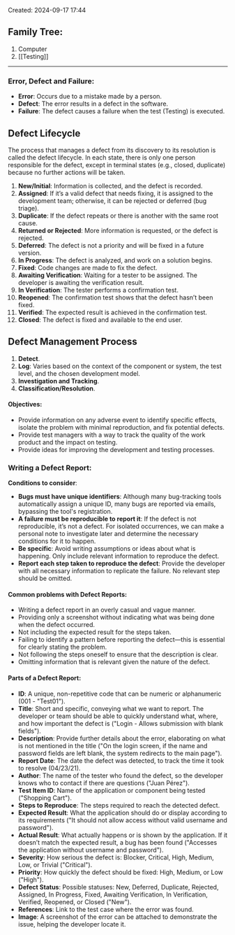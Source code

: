 Created: 2024-09-17 17:44
## Family Tree:
1. Computer
2. [[Testing]]
-- -
### Error, Defect and Failure:
- **Error**: Occurs due to a mistake made by a person.
- **Defect**: The error results in a defect in the software.
- **Failure**: The defect causes a failure when the test (Testing) is executed.
## Defect Lifecycle
The process that manages a defect from its discovery to its resolution is called the defect lifecycle. In each state, there is only one person responsible for the defect, except in terminal states (e.g., closed, duplicate) because no further actions will be taken.
1. **New/Initial**: Information is collected, and the defect is recorded.
2. **Assigned**: If it’s a valid defect that needs fixing, it is assigned to the development team; otherwise, it can be rejected or deferred (bug triage).
3. **Duplicate**: If the defect repeats or there is another with the same root cause.
4. **Returned or Rejected**: More information is requested, or the defect is rejected.
5. **Deferred**: The defect is not a priority and will be fixed in a future version.
6. **In Progress**: The defect is analyzed, and work on a solution begins.
7. **Fixed**: Code changes are made to fix the defect.
8. **Awaiting Verification**: Waiting for a tester to be assigned. The developer is awaiting the verification result.
9. **In Verification**: The tester performs a confirmation test.
10. **Reopened**: The confirmation test shows that the defect hasn’t been fixed.
11. **Verified**: The expected result is achieved in the confirmation test.
12. **Closed**: The defect is fixed and available to the end user.
## Defect Management Process
1. **Detect**.
2. **Log**: Varies based on the context of the component or system, the test level, and the chosen development model.
3. **Investigation and Tracking**.
4. **Classification/Resolution**.
#### Objectives:
- Provide information on any adverse event to identify specific effects, isolate the problem with minimal reproduction, and fix potential defects.
- Provide test managers with a way to track the quality of the work product and the impact on testing.
- Provide ideas for improving the development and testing processes.
### Writing a Defect Report:
**Conditions to consider**:
- **Bugs must have unique identifiers**: Although many bug-tracking tools automatically assign a unique ID, many bugs are reported via emails, bypassing the tool's registration.
- **A failure must be reproducible to report it**: If the defect is not reproducible, it’s not a defect. For isolated occurrences, we can make a personal note to investigate later and determine the necessary conditions for it to happen.
- **Be specific**: Avoid writing assumptions or ideas about what is happening. Only include relevant information to reproduce the defect.
- **Report each step taken to reproduce the defect**: Provide the developer with all necessary information to replicate the failure. No relevant step should be omitted.
#### Common problems with Defect Reports:
- Writing a defect report in an overly casual and vague manner.
- Providing only a screenshot without indicating what was being done when the defect occurred.
- Not including the expected result for the steps taken.
- Failing to identify a pattern before reporting the defect—this is essential for clearly stating the problem.
- Not following the steps oneself to ensure that the description is clear.
- Omitting information that is relevant given the nature of the defect.
#### Parts of a Defect Report:
- **ID**: A unique, non-repetitive code that can be numeric or alphanumeric (001 - "Test01").
- **Title**: Short and specific, conveying what we want to report. The developer or team should be able to quickly understand what, where, and how important the defect is ("Login - Allows submission with blank fields").
- **Description**: Provide further details about the error, elaborating on what is not mentioned in the title ("On the login screen, if the name and password fields are left blank, the system redirects to the main page").
- **Report Date**: The date the defect was detected, to track the time it took to resolve (04/23/21).
- **Author**: The name of the tester who found the defect, so the developer knows who to contact if there are questions ("Juan Pérez").
- **Test Item ID**: Name of the application or component being tested ("Shopping Cart").
- **Steps to Reproduce**: The steps required to reach the detected defect.
- **Expected Result**: What the application should do or display according to its requirements ("It should not allow access without valid username and password").
- **Actual Result**: What actually happens or is shown by the application. If it doesn’t match the expected result, a bug has been found ("Accesses the application without username and password").
- **Severity**: How serious the defect is: Blocker, Critical, High, Medium, Low, or Trivial ("Critical").
- **Priority**: How quickly the defect should be fixed: High, Medium, or Low ("High").
- **Defect Status**: Possible statuses: New, Deferred, Duplicate, Rejected, Assigned, In Progress, Fixed, Awaiting Verification, In Verification, Verified, Reopened, or Closed ("New").
- **References**: Link to the test case where the error was found.
- **Image**: A screenshot of the error can be attached to demonstrate the issue, helping the developer locate it.
